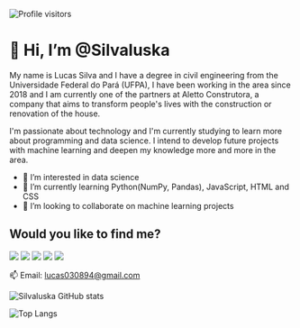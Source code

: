 ![Profile visitors](https://gpvc.arturio.dev./Silvaluska)

# 👋 Hi, I’m @Silvaluska

My name is Lucas Silva and I have a degree in civil engineering from the Universidade Federal do Pará (UFPA), I have been working in the area since 2018 and I am currently one of the partners at Aletto Construtora, a company that aims to transform people's lives with the construction or renovation of the house.

I'm passionate about technology and I'm currently studying to learn more about programming and data science. I intend to develop future projects with machine learning and deepen my knowledge more and more in the area.

- 👀 I’m interested in data science
- 🌱 I’m currently learning Python(NumPy, Pandas), JavaScript, HTML and CSS
- 💞️ I’m looking to collaborate on machine learning projects

## Would you like to find me?
<a href="https://www.linkedin.com/in/lucas-silva-199164189/"><img src="https://img.shields.io/badge/-Linkedin-$230077B5?style=flat&logo=linkedin&logoColor=white&color=blue"></a>
<a href="https://www.instagram.com/silvaluska/"><img src="https://img.shields.io/badge/-Instagram-$230077B5?style=flat&logo=instagram&logoColor=white&color=critical"></a>
<a href="https://github.com/Silvaluska"><img src="https://img.shields.io/badge/-GitHub-$230077B5?style=flat&logo=github&logoColor=white&color=black"></a>
<a href="https://twitter.com/SilvaLuskas"><img src="https://img.shields.io/badge/-Twitter-$230077B5?style=flat&logo=twitter&logoColor=white&color=informational"></a>
<a href="https://lucas030894@gmail.com"><img src="https://img.shields.io/badge/-Gmail-$230077B5?style=flat&logo=gmail&logoColor=white&color=red"></a>


📫 Email: lucas030894@gmail.com

  ![Silvaluska GitHub stats](https://github-readme-stats.vercel.app/api?username=Silvaluska&show_icons=true&theme=radical) 
  
  ![Top Langs](https://github-readme-stats.vercel.app/api/top-langs/?username=Silvaluska&layout=compact)

<!---
Silvaluska/Silvaluska is a ✨ special ✨ repository because its `README.md` (this file) appears on your GitHub profile.
You can click the Preview link to take a look at your changes.
--->
